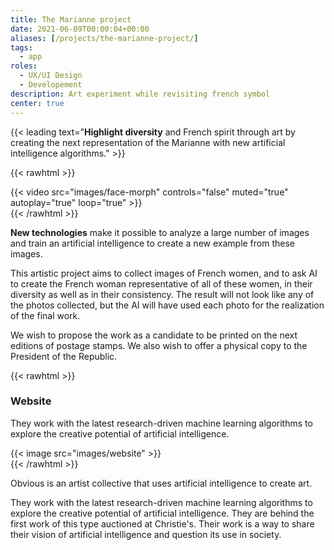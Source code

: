 ```yaml
---
title: The Marianne project
date: 2021-06-09T00:00:04+00:00
aliases: [/projects/the-marianne-project/]
tags:
  - app
roles:
  - UX/UI Design
  - Developement
description: Art experiment while revisiting french symbol
center: true
---
```


{{< leading text="**Highlight diversity** and French spirit through art by creating the next representation of the Marianne with new artificial intelligence algorithms." >}}

{{< rawhtml >}}

  <div class="float-left">
    {{< video src="images/face-morph" controls="false" muted="true" autoplay="true" loop="true" >}}
  </div>
{{< /rawhtml >}}

**New technologies** make it possible to analyze a large number of images and train an artificial intelligence to create a new example from these images.

This artistic project aims to collect images of French women, and to ask AI to create the French woman representative of all of these women, in their diversity as well as in their consistency. The result will not look like any of the photos collected, but the AI ​​will have used each photo for the realization of the final work.

We wish to propose the work as a candidate to be printed on the next editions of postage stamps. We also wish to offer a physical copy to the President of the Republic.

{{< rawhtml >}}

  </div>
  <div class="project__screen">
    <div class="project__screen__content">
      <div class="project__screen__content__text-container">
        <h3>Website</h3>
        <p>They work with the latest research-driven machine learning algorithms to explore the creative potential of artificial intelligence.</p>
      </div>
      <div class="project__screen__content__image three-dimensional-rotate">
        {{< image src="images/website" >}}
      </div>
    </div>
  </div>
  <div class="container project__container">
{{< /rawhtml >}}

<!-- ## Obvious -->

Obvious is an artist collective that uses artificial intelligence to create art.

<!-- {{< delimiter >}} -->

They work with the latest research-driven machine learning algorithms to explore the creative potential of artificial intelligence. They are behind the first work of this type auctioned at Christie's. Their work is a way to share their vision of artificial intelligence and question its use in society.

<!-- {{< image src="images/obvious" >}}
{{< video src="images/face-morph" controls="false" muted="true" autoplay="true" loop="true" >}}
{{< vimeo 70308089 >}}
{{< gallery >}} -->

